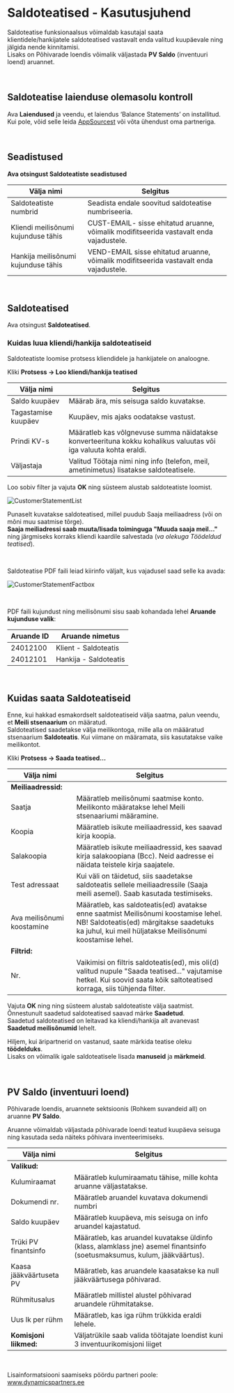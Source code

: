 ---
---
# Saldoteatised - Kasutusjuhend

Saldoteatise funksionaalsus võimaldab kasutajal saata klientidele/hankijatele saldoteatised vastavalt enda valitud kuupäevale ning jälgida nende kinnitamisi.  
Lisaks on Põhivarade loendis võimalik väljastada **PV Saldo** (inventuuri loend) aruannet.
  
<br>

## Saldoteatise laienduse olemasolu kontroll
Ava **Laiendused** ja veendu, et laiendus ‘Balance Statements’ on installitud. Kui pole, võid selle leida <a href="https://appsource.microsoft.com/et-ee/product/dynamics-365-business-central/PUBID.estonian_dynamics_partners%7CAID.balance-statements%7CPAPPID.2c6e9797-3574-4828-b075-ef340322f94c" target="_blank">AppSourcest</a> või võta ühendust oma partneriga.  

<br>

## Seadistused
**Ava otsingust Saldoteatiste seadistused**

|**Välja nimi**|**Selgitus**|
|-|-|
|Saldoteatiste numbrid|Seadista endale soovitud saldoteatise numbriseeria.|
|Kliendi meilisõnumi kujunduse tähis|CUST-EMAIL- sisse ehitatud aruanne, võimalik modifitseerida vastavalt enda vajadustele.|
|Hankija meilisõnumi kujunduse tähis|VEND-EMAIL  sisse ehitatud aruanne, võimalik modifitseerida vastavalt enda vajadustele.|

<br>

## Saldoteatised
Ava otsingust **Saldoteatised**.
  
  
### Kuidas luua kliendi/hankija saldoteatiseid
Saldoteatiste loomise protsess kliendidele ja hankijatele on analoogne.

Kliki **Protsess -> Loo kliendi/hankija teatised**

|**Välja nimi**|**Selgitus**|
|-|-|
|Saldo kuupäev|Määrab ära, mis seisuga saldo kuvatakse.|
|Tagastamise kuupäev|Kuupäev, mis ajaks oodatakse vastust.|
|Prindi KV-s|Määratleb kas võlgnevuse summa näidatakse konverteerituna kokku kohalikus valuutas või iga valuuta kohta eraldi.|
|Väljastaja |Valitud Töötaja nimi ning info (telefon, meil, ametinimetus) lisatakse saldoteatisele.|
 
Loo sobiv filter ja vajuta **OK** ning süsteem alustab saldoteatiste loomist.

![CustomerStatementList](CustomerStatementList.png)

Punaselt kuvatakse saldoteatised, millel puudub Saaja meiliaadress (või on mõni muu saatmise tõrge).  
**Saaja meiliadressi saab muuta/lisada toiminguga "Muuda saaja meil..."** ning järgmiseks korraks kliendi kaardile salvestada (_va olekuga Töödeldud teatised_).

<br>

Saldoteatise PDF faili leiad kiirinfo väljalt, kus vajadusel saad selle ka avada:

![CustomerStatementFactbox](CustomerStatementFactBox.png)

<br>

PDF faili kujundust ning meilisõnumi sisu saab kohandada lehel **Aruande kujunduse valik**:

|**Aruande ID**|**Aruande nimetus**|
|-|-|
|24012100|Klient - Saldoteatis|
|24012101|Hankija - Saldoteatis|

<br>

## Kuidas saata Saldoteatiseid
Enne, kui hakkad esmakordselt saldoteatiseid välja saatma, palun veendu, et  **Meili stsenaarium** on määratud.  
Saldoteatised saadetakse välja meilikontoga, mille alla on määäratud stsenaarium **Saldoteatis**. Kui viimane on määramata, siis kasutatakse vaike meilikontot. 

Kliki **Protsess -> Saada teatised...**

|**Välja nimi**|**Selgitus**|
|-|-|
|**Meiliaadressid:**||
|Saatja|Määratleb meilisõnumi saatmise konto. Meilikonto määratakse lehel Meili stsenaariumi määramine.|
|Koopia|Määratleb isikute meiliaadressid, kes saavad kirja koopia.|
|Salakoopia|Määratleb isikute meiliaadressid, kes saavad kirja salakoopiana (Bcc). Neid aadresse ei näidata teistele kirja saajatele.|
|Test adressaat|Kui väli on täidetud, siis saadetakse saldoteatis sellele meiliaadressile (Saaja meili asemel). Saab kasutada testimiseks.|
|Ava meilisõnumi koostamine|Määratleb, kas saldoteatis(ed) avatakse enne saatmist Meilisõnumi koostamise lehel. NB! Saldoteatis(ed) märgitakse saadetuks ka juhul, kui meil hüljatakse Meilisõnumi koostamise lehel.|
|**Filtrid:**||
|Nr.|Vaikimisi on filtris saldoteatis(ed), mis oli(d) valitud nupule "Saada teatised..." vajutamise hetkel. Kui soovid saata kõik saltoteatised korraga, siis tühjenda filter.|

Vajuta **OK** ning ning süsteem alustab saldoteatiste välja saatmist.  
Õnnestunult saadetud saldoteatised saavad märke **Saadetud**.  
Saadetud saldoteatised on leitavad ka kliendi/hankija alt avanevast **Saadetud meilisõnumid** lehelt.  

Hiljem, kui äripartnerid on vastanud, saate märkida teatise oleku **töödelduks**.  
Lisaks on võimalik igale saldoteatisele lisada **manuseid** ja **märkmeid**.  

<br>

## PV Saldo (inventuuri loend)
Põhivarade loendis, aruannete sektsioonis (Rohkem suvandeid all) on aruanne **PV Saldo**.  

Aruanne võimaldab väljastada põhivarade loendi teatud kuupäeva seisuga ning kasutada seda näiteks põhivara inventeerimiseks.  

|**Välja nimi**|**Selgitus**|
|-|-|
|**Valikud:**||
|Kulumiraamat|Määratleb kulumiraamatu tähise, mille kohta aruanne väljastatakse.|
|Dokumendi nr.|Määratleb aruandel kuvatava dokumendi numbri|
|Saldo kuupäev|Määratleb kuupäeva, mis seisuga on info aruandel kajastatud.|
|Trüki PV finantsinfo|Määratleb, kas aruandel kuvatakse üldinfo (klass, alamklass jne) asemel finantsinfo (soetusmaksumus, kulum, jääkväärtus).|
|Kaasa jääkväärtuseta PV|Määratleb, kas aruandele kaasatakse ka null jääkväärtusega põhivarad.|
|Rühmitusalus|Määratleb millistel alustel põhivarad aruandele rühmitatakse.|
|Uus lk per rühm|Määratleb, kas iga rühm trükkida eraldi lehele.|
|**Komisjoni liikmed:**|Väljatrükile saab valida töötajate loendist kuni 3 inventuurikomisjoni liiget|


<br>

Lisainformatsiooni saamiseks pöördu partneri poole:  
<a href="http://www.dynamicspartners.ee/" target="_blank">www.dynamicspartners.ee</a>
